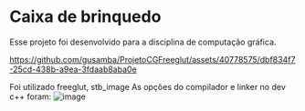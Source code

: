 # Caixa de brinquedo

Esse projeto foi desenvolvido para a disciplina de computação gráfica.

https://github.com/gusamba/ProjetoCGFreeglut/assets/40778575/dbf834f7-25cd-438b-a9ea-3fdaab8aba0e


Foi utilizado freeglut, stb_image
As opções do compilador e linker no dev c++ foram:
![image](https://github.com/gusamba/ProjetoCGFreeglut/assets/40778575/45496df5-b358-4dbb-8637-ec4d1f739a68)

